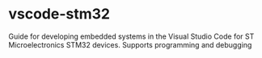 # vscode-stm32
Guide for developing embedded systems in the Visual Studio Code for ST Microelectronics STM32 devices. Supports programming and debugging
